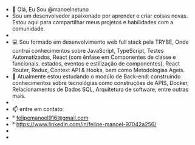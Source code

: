 - 👋 Olá, Eu Sou @manoelnetuno
- Sou um desenvolvedor apaixonado por aprender e criar coisas novas. Estou aqui para compartilhar meus projetos e habilidades com a comunidade.
- 
- 💻 Sou formado em desenvolvimento web full stack pela TRYBE, Onde contrui conhecimentos sobre JavaScript, TypeScript, Testes Automatizados, React (com ênfase em Componentes de classe e funcionais. estados, eventos e estilização de componentes), React Router, Redux, Context API & Hooks, bem como Metodologias Ágeis.
- 🌱 Atualmente estou estudando o modúlo de Back-end: construindo conhecimentos sobre tecnológias como construções de APIS, Docker, Relacionamentos de Dados SQL, Arquitetura de software, entre outras mais.
- 
- 📫 entre em contato:
- ° felipemanoel916@gmail.com
- ° https://www.linkedin.com/in/felipe-manoel-97042a256/
- 
-

